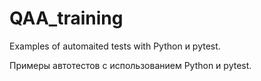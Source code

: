 # QAA_training
Examples of automaited tests with Python и pytest.

Примеры автотестов с использованием Python и pytest.
